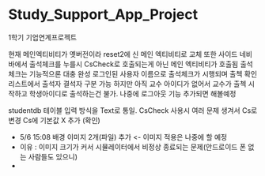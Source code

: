# Study_Support_App_Project
1학기 기업연계프로젝트


현재 메인엑티비티가 옛버전이라 reset2에 신 메인 엑티비티로 교체
또한 사이드 네비바에서 출석체크를 누를시 CsCheck로 호출되는게 아닌 메인 엑티비티가 호출됨
출석체크는 기능적으론 대충 완성
로그인된 사용자 이름으로 출석체크가 시행되며 출첵 확인 리스트에서 출석자 결석자 구분 가능
하지만 아직 교수 아이디가 없어서 교수가 출첵 시작하고 학생아이디로 출석하는건 불가. 나중에 로그아웃 기능 추가되면 해볼예정

studentdb 테이블 입력 방식을 Text로 통일.
CsCheck 사용시 여러 문제 생겨서 Cs로 변경
Cs에 기본값 X 추가 (확인)

+ 5/6 15:08 배경 이미지 2개(파일) 추가 <- 이미지 적용은 나중에 할 예정
+ 이유 : 이미지 크기가 커서 시뮬레이터에서 비정상 종료되는 문제(안드로이드 폰 없는 사람들도 있으니)
+ 
